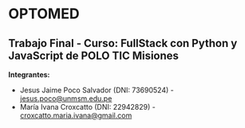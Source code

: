 # OPTOMED
## Trabajo Final - Curso: FullStack con Python y JavaScript de POLO TIC Misiones

__Integrantes:__
- Jesus Jaime Poco Salvador  (DNI: 73690524)  - jesus.poco@unmsm.edu.pe
- María Ivana Croxcatto (DNI: 22942829) - croxcatto.maria.ivana@gmail.com
